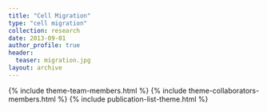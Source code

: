 ```yaml
---
title: "Cell Migration"
type: "cell migration"
collection: research
date: 2013-09-01
author_profile: true
header:
  teaser: migration.jpg
layout: archive
---
```


{% include theme-team-members.html %}
{% include theme-collaborators-members.html %}
{% include publication-list-theme.html %}
